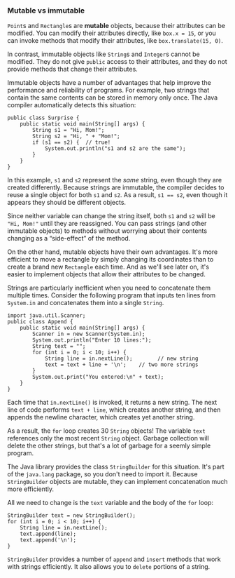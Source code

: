 ###  Mutable vs immutable



`Point`s and `Rectangle`s are **mutable** objects, because their attributes can be modified.
You can modify their attributes directly, like `box.x = 15`, or you can invoke methods that modify their attributes, like `box.translate(15, 0)`.

In contrast, immutable objects like `String`s and `Integer`s cannot be modified.
They do not give `public` access to their attributes, and they do not provide methods that change their attributes.

Immutable objects have a number of advantages that help improve the performance and reliability of programs.
For example, two strings that contain the same contents can be stored in memory only once.
The Java compiler automatically detects this situation:


```code
public class Surprise {
    public static void main(String[] args) {
        String s1 = "Hi, Mom!";
        String s2 = "Hi, " + "Mom!";
        if (s1 == s2) {  // true!
            System.out.println("s1 and s2 are the same");
        }
    }
}
```

In this example, `s1` and `s2` represent the *same* string, even though they are created differently.
Because strings are immutable, the compiler decides to reuse a single object for both `s1` and `s2`.
As a result, `s1 == s2`, even though it appears they should be different objects.

Since neither variable can change the string itself, both `s1` and `s2` will be `"Hi, Mom!"` until they are reassigned.
You can pass strings (and other immutable objects) to methods without worrying about their contents changing as a “side-effect” of the method.


On the other hand, mutable objects have their own advantages.
It's more efficient to move a rectangle by simply changing its coordinates than to create a brand new `Rectangle` each time.
And as we'll see later on, it's easier to implement objects that allow their attributes to be changed.

Strings are particularly inefficient when you need to concatenate them multiple times.
Consider the following program that inputs ten lines from `System.in` and concatenates them into a single `String`.


```code
import java.util.Scanner;
public class Append {
    public static void main(String[] args) {
        Scanner in = new Scanner(System.in);
        System.out.println("Enter 10 lines:");
        String text = "";
        for (int i = 0; i < 10; i++) {
            String line = in.nextLine();        // new string
            text = text + line + '\n';    // two more strings
        }
        System.out.print("You entered:\n" + text);
    }
}
```

Each time that `in.nextLine()` is invoked, it returns a new string.
The next line of code performs `text + line`, which creates another string, and then appends the newline character, which creates yet another string.

As a result, the `for` loop creates 30 `String` objects!
The variable `text` references only the most recent `String` object.
Garbage collection will delete the other strings, but that's a lot of garbage for a seemly simple program.

The Java library provides the class `StringBuilder` for this situation.
It's part of the `java.lang` package, so you don't need to import it.
Because `StringBuilder` objects are mutable, they can implement concatenation much more efficiently.

All we need to change is the `text` variable and the body of the `for` loop:

```code
StringBuilder text = new StringBuilder();
for (int i = 0; i < 10; i++) {
    String line = in.nextLine();
    text.append(line);
    text.append('\n');
}
```

`StringBuilder` provides a number of `append` and `insert` methods that work with strings efficiently.
It also allows you to `delete` portions of a string.